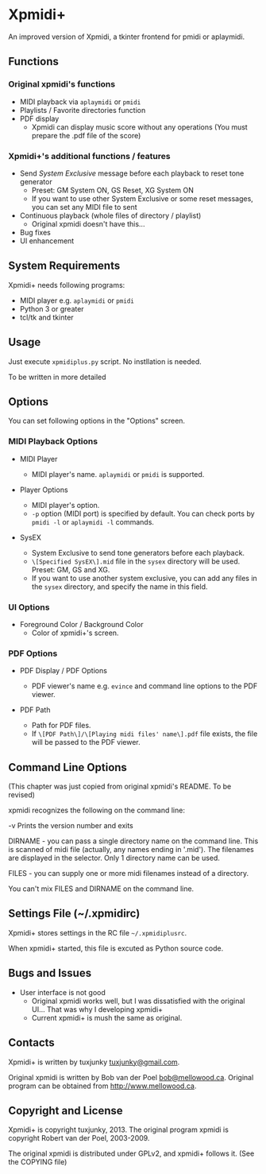 Xpmidi+
======

An improved version of Xpmidi, a tkinter frontend for pmidi or aplaymidi.



Functions
------

### Original xpmidi's functions
* MIDI playback via `aplaymidi` or `pmidi`
* Playlists / Favorite directories function
* PDF display
    * Xpmidi can display music score without any operations (You must prepare the .pdf file of the score)

### Xpmidi+'s additional functions / features
* Send _System Exclusive_ message before each playback to reset tone generator
    * Preset: GM System ON, GS Reset, XG System ON
    * If you want to use other System Exclusive or some reset messages, you can set any MIDI file to sent
* Continuous playback (whole files of directory / playlist)
    * Original xpmidi doesn't have this...
* Bug fixes
* UI enhancement



System Requirements
------

Xpmidi+ needs following programs:

* MIDI player e.g. `aplaymidi` or `pmidi`
* Python 3 or greater
* tcl/tk and tkinter



Usage
------

Just execute `xpmidiplus.py` script. No instllation is needed.

To be written in more detailed



Options
------

You can set following options in the "Options" screen.

### MIDI Playback Options

* MIDI Player
    * MIDI player's name. `aplaymidi` or `pmidi` is supported.

* Player Options
    * MIDI player's option.
    * `-p` option (MIDI port) is specified by default. You can check ports by `pmidi -l` or `aplaymidi -l` commands.

* SysEX
    * System Exclusive to send tone generators before each playback.
    * `\[Specified SysEX\].mid` file in the `sysex` directory will be used. Preset: GM, GS and XG.
    * If you want to use another system exclusive, you can add any files in the `sysex` directory, and specify the name in this field.

### UI Options

* Foreground Color / Background Color
    * Color of xpmidi+'s screen.

### PDF Options

* PDF Display / PDF Options
    * PDF viewer's name e.g. `evince` and command line options to the PDF viewer.

* PDF Path
    * Path for PDF files.
    * If `\[PDF Path\]/\[Playing midi files' name\].pdf` file exists, the file will be passed to the PDF viewer.



Command Line Options
------

(This chapter was just copied from original xpmidi's README. To be revised)

xpmidi recognizes the following on the command line:

 -v   Prints the version number and exits

 DIRNAME - you can pass a single directory name on the command line. This is scanned
           of midi file (actually, any names ending in '.mid'). The filenames are
           displayed in the selector. Only 1 directory name can be used.

 FILES   - you can supply one or more midi filenames instead of a directory.

You can't mix FILES and DIRNAME on the command line.



Settings File (~/.xpmidirc)
------

Xpmidi+ stores settings in the RC file `~/.xpmidiplusrc`.

When xpmidi+ started, this file is excuted as Python source code.



Bugs and Issues
------

* User interface is not good
    * Original xpmidi works well, but I was dissatisfied with the original UI... That was why I developing xpmidi+
    * Current xpmidi+ is mush the same as original.



Contacts
------

Xpmidi+ is written by tuxjunky <tuxjunky@gmail.com>.

Original xpmidi is written by Bob van der Poel <bob@mellowood.ca>.
Original program can be obtained from http://www.mellowood.ca.



Copyright and License
------

Xpmidi+ is copyright tuxjunky, 2013.
The original program xpmidi is copyright Robert van der Poel, 2003-2009.

The original xpmidi is distributed under GPLv2, and xpmidi+ follows it.
(See the COPYING file)
